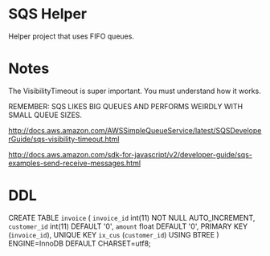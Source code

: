 # SQS Helper
Helper project that uses FIFO queues.

# Notes
The VisibilityTimeout is super important.  You must understand how it works.

REMEMBER: SQS LIKES BIG QUEUES AND PERFORMS WEIRDLY WITH SMALL QUEUE SIZES.

http://docs.aws.amazon.com/AWSSimpleQueueService/latest/SQSDeveloperGuide/sqs-visibility-timeout.html

http://docs.aws.amazon.com/sdk-for-javascript/v2/developer-guide/sqs-examples-send-receive-messages.html

# DDL
CREATE TABLE `invoice` (
  `invoice_id` int(11) NOT NULL AUTO_INCREMENT,
  `customer_id` int(11) DEFAULT '0',
  `amount` float DEFAULT '0',
  PRIMARY KEY (`invoice_id`),
  UNIQUE KEY `ix_cus` (`customer_id`) USING BTREE
) ENGINE=InnoDB DEFAULT CHARSET=utf8;
